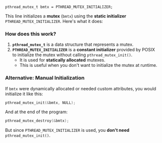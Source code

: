 `pthread_mutex_t bmtx = PTHREAD_MUTEX_INITIALIZER;`  

This line initializes a **mutex** (`bmtx`) using the **static initializer** `PTHREAD_MUTEX_INITIALIZER`. Here's what it does:



### **How does this work?**
1. **`pthread_mutex_t`** is a data structure that represents a mutex.
2. **`PTHREAD_MUTEX_INITIALIZER`** is a **constant initializer** provided by POSIX to initialize the mutex without calling `pthread_mutex_init()`.
   - It is used for **statically allocated** mutexes.
   - This is useful when you don't want to initialize the mutex at runtime.

### **Alternative: Manual Initialization**
If `bmtx` were dynamically allocated or needed custom attributes, you would initialize it like this:
```c
pthread_mutex_init(&bmtx, NULL);
```
And at the end of the program:
```c
pthread_mutex_destroy(&bmtx);
```
But since `PTHREAD_MUTEX_INITIALIZER` is used, you **don't need** `pthread_mutex_init()`.